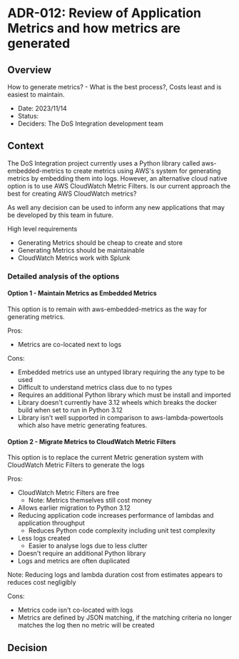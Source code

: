 # ADR-012: Review of Application Metrics and how metrics are generated

## Overview

How to generate metrics? - What is the best process?, Costs least and is easiest to maintain.

* Date: 2023/11/14
* Status:
* Deciders: The DoS Integration development team


## Context

The DoS Integration project currently uses a Python library called aws-embedded-metrics to create metrics using AWS's system for generating metrics by embedding them into logs. However, an alternative cloud native option is to use AWS CloudWatch Metric Filters. Is our current approach the best for creating AWS CloudWatch metrics?

As well any decision can be used to inform any new applications that may be developed by this team in future.

High level requirements

* Generating Metrics should be cheap to create and store
* Generating Metrics should be maintainable
* CloudWatch Metrics work with Splunk

### Detailed analysis of the options

#### Option 1 - Maintain Metrics as Embedded Metrics

This option is to remain with aws-embedded-metrics as the way for generating metrics.

Pros:

* Metrics are co-located next to logs

Cons:

* Embedded metrics use an untyped library requiring the any type to be used
* Difficult to understand metrics class due to no types
* Requires an additional Python library which must be install and imported
* Library doesn't currently have 3.12 wheels which breaks the docker build when set to run in Python 3.12
* Library isn't well supported in comparison to aws-lambda-powertools which also have metric generating features.

#### Option 2 - Migrate Metrics to CloudWatch Metric Filters

This option is to replace the current Metric generation system with CloudWatch Metric Filters to generate the logs

Pros:

* CloudWatch Metric Filters are free
  * Note: Metrics themselves still cost money
* Allows earlier migration to Python 3.12
* Reducing application code increases performance of lambdas and application throughput
  * Reduces Python code complexity including unit test complexity
* Less logs created
  * Easier to analyse logs due to less clutter
* Doesn't require an additional Python library
* Logs and metrics are often duplicated

Note: Reducing logs and lambda duration cost from estimates appears to reduces cost negligibly

Cons:

* Metrics code isn't co-located with logs
* Metrics are defined by JSON matching, if the matching criteria no longer matches the log then no metric will be created

## Decision
